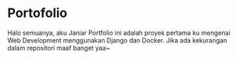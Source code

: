 # Portofolio

Halo semuanya, aku Janiar
Portfolio ini adalah proyek pertama ku mengenai Web Development menggunakan Django dan Docker.
Jika ada kekurangan dalam repositori maaf banget yaa~

